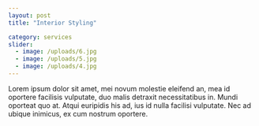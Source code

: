 ```yaml
---
layout: post
title: "Interior Styling"

category: services
slider:
  - image: /uploads/6.jpg
  - image: /uploads/5.jpg
  - image: /uploads/4.jpg
---
```


Lorem ipsum dolor sit amet, mei novum molestie eleifend an, mea id oportere facilisis vulputate, duo malis detraxit necessitatibus in. Mundi oporteat quo at. Atqui euripidis his ad, ius id nulla facilisi vulputate. Nec ad ubique inimicus, ex cum nostrum oportere.

